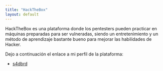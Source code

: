 ```yaml
---
title: "HackTheBox"
layout: default
---
```


HackTheBox es una plataforma donde los pentesters pueden practicar en máquinas preparadas para ser vulneradas, siendo un entretenimiento y un método de aprendizaje bastante bueno para mejorar las habilidades de Hacker.

Dejo a continuación el enlace a mi perfil de la plataforma:

* [s4dbrd](https://app.hackthebox.eu/profile/424558)
